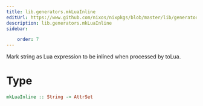 ```yaml
---
title: lib.generators.mkLuaInline
editUrl: https://www.github.com/nixos/nixpkgs/blob/master/lib/generators.nix#L578C17
description: lib.generators.mkLuaInline
sidebar:

    order: 7
---
```


Mark string as Lua expression to be inlined when processed by toLua.

# Type

```haskell
mkLuaInline :: String -> AttrSet
```



